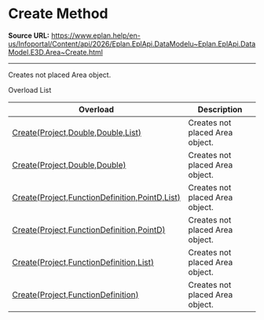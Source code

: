 # Create Method

**Source URL:** https://www.eplan.help/en-us/Infoportal/Content/api/2026/Eplan.EplApi.DataModelu~Eplan.EplApi.DataModel.E3D.Area~Create.html

---

Creates not placed Area object.

Overload List

| Overload | Description |
| --- | --- |
| [Create(Project,Double,Double,List<Placement3D>)](Eplan.EplApi.DataModelu~Eplan.EplApi.DataModel.E3D.Area~Create(Project,Double,Double,List{Placement3D}).html) | Creates not placed Area object. |
| [Create(Project,Double,Double)](Eplan.EplApi.DataModelu~Eplan.EplApi.DataModel.E3D.Area~Create(Project,Double,Double).html) | Creates not placed Area object. |
| [Create(Project,FunctionDefinition,PointD,List<Placement3D>)](Eplan.EplApi.DataModelu~Eplan.EplApi.DataModel.E3D.Area~Create(Project,FunctionDefinition,PointD,List{Placement3D}).html) | Creates not placed Area object. |
| [Create(Project,FunctionDefinition,PointD)](Eplan.EplApi.DataModelu~Eplan.EplApi.DataModel.E3D.Area~Create(Project,FunctionDefinition,PointD).html) | Creates not placed Area object. |
| [Create(Project,FunctionDefinition,List<Placement3D>)](Eplan.EplApi.DataModelu~Eplan.EplApi.DataModel.E3D.Area~Create(Project,FunctionDefinition,List{Placement3D}).html) | Creates not placed Area object. |
| [Create(Project,FunctionDefinition)](Eplan.EplApi.DataModelu~Eplan.EplApi.DataModel.E3D.Area~Create(Project,FunctionDefinition).html) | Creates not placed Area object. |
